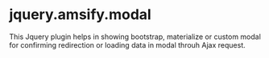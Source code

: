 # jquery.amsify.modal
This Jquery plugin helps in showing bootstrap, materialize or custom modal for confirming redirection or loading data in modal throuh Ajax request.
